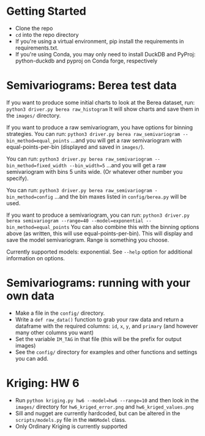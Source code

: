 # Getting Started
- Clone the repo
- `cd` into the repo directory
- If you're using a virtual environment, pip install the requirements in requirements.txt.
- If you're using Conda, you may only need to install DuckDB and PyProj: python-duckdb and pyproj on Conda forge, respectively

# Semivariograms: Berea test data
If you want to produce some initial charts to look at the Berea dataset, run:
`python3 driver.py berea raw_histogram` 
It will show charts and save them in the `images/` directory.

If you want to produce a raw semivariogram, you have options for binning strategies.
You can run:
`python3 driver.py berea raw_semivariogram --bin_method=equal_points`
...and you will get a raw semivariogram with equal-points-per-bin (displayed and saved
in `images/`).

You can run:
`python3 driver.py berea raw_semivariogram --bin_method=fixed_width --bin_width=5`
...and you will get a raw semivariogram with bins 5 units wide. (Or whatever other number
you specify).

You can run:
`python3 driver.py berea raw_semivariogram -bin_method=config`
...and the bin maxes listed in `config/berea.py` will be used.

If you want to produce a semivariogram, you can run:
`python3 driver.py berea semivariogram --range=40 --model=exponential --bin_method=equal_points`
You can also combine this with the binning options above (as written, this will use
equal-points-per-bin). This will display and save the model semivariogram. Range
is something you choose.

Currently supported models: exponential. See `--help` option
for additional information on options.

# Semivariograms: running with your own data
- Make a file in the `config/` directory.
- Write a `def raw_data()` function to grab your raw data and return a dataframe with the required columns: `id`, `x`, `y`, and `primary` (and however many other columns you want)
- Set the variable `IM_TAG` in that file (this will be the prefix for output images)
- See the `config/` directory for examples and other functions and settings you can add.

# Kriging: HW 6
- Run `python kriging.py hw6 --model=hw6 --range=10` and then look in the `images/` directory for `hw6_kriged_error.png` and `hw6_kriged_values.png`
- Sill and nugget are currently hardcoded, but can be altered in the `scripts/models.py` file in the `HW6Model` class.
- Only Ordinary Kriging is currently supported
